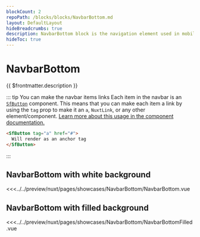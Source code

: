 ```yaml
---
blockCount: 2
repoPath: /blocks/blocks/NavbarBottom.md
layout: DefaultLayout
hideBreadcrumbs: true
description: NavbarBottom block is the navigation element used in mobile view.
hideToc: true
---
```

# NavbarBottom

{{ $frontmatter.description }}

::: tip You can make the navbar items links
Each item in the navbar is an [`SfButton`](../components/button) component. This means that you can make each item a link by using the `tag` prop to make it an `a`, `NuxtLink`, or any other element/component. [Learn more about this usage in the component documentation.](../components/button#link-as-a-button)

```html
<SfButton tag="a" href="#">
  Will render as an anchor tag
</SfButton>
```

:::


## NavbarBottom with white background

<Showcase showcase-name="NavbarBottom/NavbarBottom" no-paddings style="min-height:200px">

<<<../../preview/nuxt/pages/showcases/NavbarBottom/NavbarBottom.vue

</Showcase>

## NavbarBottom with filled background

<Showcase showcase-name="NavbarBottom/NavbarBottomFilled" no-paddings style="min-height:200px">

<<<../../preview/nuxt/pages/showcases/NavbarBottom/NavbarBottomFilled.vue

</Showcase>

